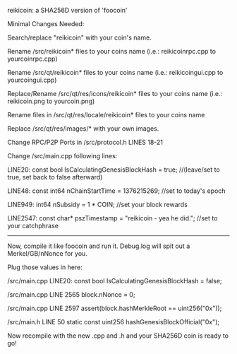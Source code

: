 reikicoin: a SHA256D version of 'foocoin'


Minimal Changes Needed: 

Search/replace "reikicoin" with your coin's name.

Rename /src/reikicoin* files to your coins name (i.e.: reikicoinrpc.cpp to yourcoinrpc.cpp)

Rename /src/qt/reikicoin* files to your coins name (i.e.: reikicoingui.cpp to yourcoingui.cpp)

Replace/Rename /src/qt/res/icons/reikicoin* files to your coins name (i.e.: reikicoin.png to yourcoin.png)

Rename files in /src/qt/res/locale/reikicoin* files to your coins name

Replace /src/qt/res/images/* with your own images.

Change RPC/P2P Ports in /src/protocol.h LINES 18-21

Change /src/main.cpp following lines:

LINE20: const bool IsCalculatingGenesisBlockHash = true; //(leave/set to true, set back to false afterward)

LINE48: const int64 nChainStartTime = 1376215269; //set to today's epoch

LINE949: int64 nSubsidy = 1 * COIN; //set your block rewards

LINE2547: const char* pszTimestamp = "reikicoin - yea he did."; //set to your catchphrase

---------------------------------------------------------------------------------------------------------

Now, compile it like foocoin and run it. Debug.log will spit out a Merkel/GB/nNonce for you. 

Plug those values in here:

/src/main.cpp LINE20: const bool IsCalculatingGenesisBlockHash = false;

/src/main.cpp LINE 2565 block.nNonce   = 0;

/src/main.cpp LINE 2597 assert(block.hashMerkleRoot == uint256("0x"));

/src/main.h LINE 50 static const uint256 hashGenesisBlockOfficial("0x");

Now recompile with the new .cpp and .h and your SHA256D coin is ready to go!

